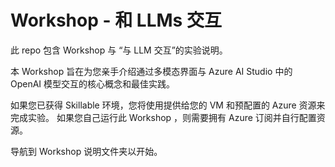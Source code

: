 # Workshop - 和 LLMs 交互

此 repo 包含 Workshop 与 “与 LLM 交互”的实验说明。

本 Workshop 旨在为您亲手介绍通过多模态界面与 Azure AI Studio 中的 OpenAI 模型交互的核心概念和最佳实践。

如果您已获得 Skillable 环境，您将使用提供给您的 VM 和预配置的 Azure 资源来完成实验。 如果您自己运行此 Workshop ，则需要拥有 Azure 订阅并自行配置资源。

导航到 Workshop 说明文件夹以开始。